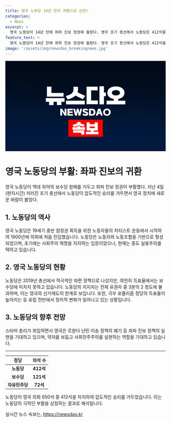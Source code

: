 ```yaml
---
title: 영국 노동당 14년 만의 귀환으로 선전!
categories:
  - News
excerpt: >
  영국 노동당이 14년 만에 좌파 진보 정권에 올랐다. 영국 조기 총선에서 노동당은 412석을 획득하여 역대 최악의 보수당 참패를 만들었다. 총리로 취임한 키어 스타머는 노동자와 노동조합을 중심으로 한 노동당의 역사를 이어가며 중도 실용주의를 추구한다. 보수당의 무능하고 무책임한 행정으로 시민들은 변화를 원하며 노동당은 약자를 지키는 사회민주주의의 보루 역할을 하길 기대된다. 극우 파티의 성장과 유럽 전역에서의 극우 바람 속에서 영국의 예외적인 돌변을 강조하며, 키어 스타머 총리의 중요한 정책 결정에 대한 기대가 높아졌다.
feature_text: >
  영국 노동당이 14년 만에 좌파 진보 정권에 올랐다. 영국 조기 총선에서 노동당은 412석을 획득하여 역대 최악의 보수당 참패를 만들었다. 총리로 취임한 키어 스타머는 노동자와 노동조합을 중심으로 한 노동당의 역사를 이어가며 중도 실용주의를 추구한다. 보수당의 무능하고 무책임한 행정으로 시민들은 변화를 원하며 노동당은 약자를 지키는 사회민주주의의 보루 역할을 하길 기대된다. 극우 파티의 성장과 유럽 전역에서의 극우 바람 속에서 영국의 예외적인 돌변을 강조하며, 키어 스타머 총리의 중요한 정책 결정에 대한 기대가 높아졌다.
image: '/assets/img/newsdao_breakingnews.jpg'
---
```


<p><img src="/assets/img/newsdao_breakingnews.jpg" alt="pcversion 속보" /></p>

<h1>영국 노동당의 부활: 좌파 진보의 귀환</h1>

<p data-ke-size="size16">영국 노동당이 역대 최악의 보수당 참패를 거두고 좌파 진보 정권이 부활했다. 지난 4일(현지시간) 치러진 조기 총선에서 노동당이 압도적인 승리를 거두면서 영국 정치에 새로운 바람이 불었다.</p>

<h2 data-ke-size="size26">1. 노동당의 역사</h2>

<p data-ke-size="size16">영국 노동당은 19세기 중반 참정권 획득을 위한 노동자들의 차티스트 운동에서 시작하여 1900년에 의회에 처음 진입했습니다. 노동당은 노동자와 노동조합을 기반으로 형성되었으며, 초기에는 사회주의 혁명을 지지하는 입장이었으나, 현재는 중도 실용주의를 택하고 있습니다.</p>

<h2 data-ke-size="size26">2. 영국 노동당의 현황</h2>

<p data-ke-size="size16">노동당은 2019년 총선에서 적극적인 좌편 정책으로 나섰지만, 여전히 득표율에서는 보수당에 미치지 못하고 있습니다. 노동당의 지지자는 전체 유권자 중 3분의 2 정도에 불과하며, 이는 영국의 선거제도의 한계로 보입니다. 또한, 극우 포퓰리즘 정당의 득표율이 높아지는 등 유럽 전반에서 정치적 변화가 일어나고 있는 상황입니다.</p>

<h2 data-ke-size="size26">3. 노동당의 향후 전망</h2>

<p data-ke-size="size16">스타머 총리가 취임하면서 영국은 르완다 난민 이송 정책의 폐기 등 좌파 진보 정책의 실현을 기대하고 있으며, 약자를 보듬고 사회민주주의를 실현하는 역할을 기대하고 있습니다.</p>

<hr>

<table>
    <thead>
        <tr>
            <th style="text-align: center;">정당</th>
            <th style="text-align: center;">의석 수</th>
        </tr>
    </thead>
    <tbody>
        <tr>
            <td style="text-align: center;"><b>노동당</b></td>
            <td style="text-align: center;"><b>412석</b></td>
        </tr>
        <tr>
            <td style="text-align: center;"><b>보수당</b></td>
            <td style="text-align: center;"><b>121석</b></td>
        </tr>
        <tr>
            <td style="text-align: center;"><b>자유민주당</b></td>
            <td style="text-align: center;"><b>72석</b></td>
        </tr>
    </tbody>
</table>

<p data-ke-size="size16">노동당이 영국 의회 650석 중 412석을 차지하여 압도적인 승리를 거두었습니다. 이는 노동당의 극적인 부활을 상징하는 결과로 해석됩니다.</p>
실시간 뉴스 속보는, <a href="https://newsdao.kr" rel="dofollow">https://newsdao.kr</a>


